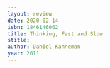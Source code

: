 ```yaml
---
layout: review
date: 2020-02-14
isbn: 1846146062
title: Thinking, Fast and Slow
stitle: 
author: Daniel Kahneman
year: 2011
---
```

